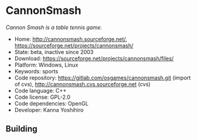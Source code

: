 # CannonSmash

_Cannon Smash is a table tennis game._

- Home: http://cannonsmash.sourceforge.net/, https://sourceforge.net/projects/cannonsmash/
- State: beta, inactive since 2003
- Download: https://sourceforge.net/projects/cannonsmash/files/
- Platform: Windows, Linux
- Keywords: sports
- Code repository: https://gitlab.com/osgames/cannonsmash.git (import of cvs), http://cannonsmash.cvs.sourceforge.net (cvs)
- Code language: C++
- Code license: GPL-2.0
- Code dependencies: OpenGL
- Developer: Kanna Yoshihiro

## Building
